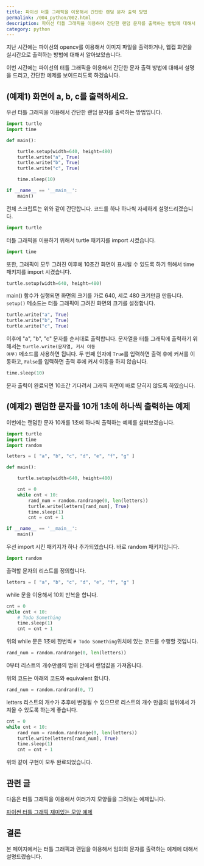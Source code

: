 ```yaml
---
title: 파이선 터틀 그래픽을 이용해서 간단한 랜덤 문자 출력 방법
permalink: /004_python/002.html
description: 파이선 터틀 그래픽을 이용하여 간단한 랜덤 문자를 출력하는 방법에 대해서 설명합니다.
category: python
---
```

지난 시간에는 파이선의 opencv를 이용해서 이미지 파일을 출력하거나, 
웹캡 화면을 실시간으로 출력하는 방법에 대해서 알아보았습니다.   
   

이번 시간에는 파이선의 터틀 그래픽을 이용해서 간단한 문자 출력 방법에 대해서 설명을 드리고, 
간단한 예제를 보여드리도록 하겠습니다.   

   
(예제1) 화면에 a, b, c를 출력하세요.
---

   
우선 터틀 그래픽을 이용해서 간단한 랜덤 문자를 출력하는 방법입니다.   

   
```python
import turtle
import time

def main():

    turtle.setup(width=640, height=480)
    turtle.write("a", True)
    turtle.write("b", True)
    turtle.write("c", True)

    time.sleep(10)

if __name__ == '__main__':
    main()
```


전체 스크립트는 위와 같이 간단합니다. 
코드를 하나 하나씩 자세하게 설명드리겠습니다. 

   
```python
import turtle
```

   
터틀 그래픽을 이용하기 위해서 turtle 패키지를 import 시켰습니다.   

   
```python
import time
```

   
또한, 그래픽이 모두 그려진 이후에 10초간 화면이 표시될 수 있도록 하기 위해서 time 패키지를 import 시켰습니다.   
   

```python
turtle.setup(width=640, height=480)
```

   
main() 함수가 실행되면 화면의 크기를 가로 640, 세로 480 크기만큼 만듭니다. <code>setup()</code> 메소드는 터틀 그래픽이 그려진 화면의 크기를 설정합니다.   

   
```python
turtle.write("a", True)
turtle.write("b", True)
turtle.write("c", True)
```

   
이후에 "a", "b", "c" 문자를 순서대로 출력합니다. 
문자열을 터틀 그래픽에 출력하기 위해서는 <code>turtle.write(문자열, 커서 이동 여부)</code> 메소드를 사용하면 됩니다. 
두 번째 인자에 <code>True</code>를 입력하면 출력 후에 커서를 이동하고, <code>False</code>를 입력하면 출력 후에 커서 이동을 하지 않습니다.   

   
```python
time.sleep(10)
```

   
문자 출력이 완료되면 10초간 기다려서 그래픽 화면이 바로 닫히지 않도록 하였습니다. 

   
(예제2) 랜덤한 문자를 10개 1초에 하나씩 출력하는 예제
---

   
이번에는 랜덤한 문자 10개를 1초에 하나씩 출력하는 예제를 살펴보겠습니다.    

   
```python
import turtle
import time
import random

letters = [ "a", "b", "c", "d", "e", "f", "g" ]

def main():

    turtle.setup(width=640, height=480)

    cnt = 0
    while cnt < 10:
        rand_num = random.randrange(0, len(letters))
        turtle.write(letters[rand_num], True)
        time.sleep(1)
        cnt = cnt + 1

if __name__ == '__main__':
    main()
```

   
우선 import 시킨 패키지가 하나 추가되었습니다. 
바로 random 패키지입니다.   

   
```python
import random
```

   
출력할 문자의 리스트를 정의합니다.   
  
 
```python
letters = [ "a", "b", "c", "d", "e", "f", "g" ]
```

   
while 문을 이용해서 10회 반복을 합니다.   

   
```python
cnt = 0
while cnt < 10:
    # Todo Something
    time.sleep(1)
    cnt = cnt + 1
```

   
위의 while 문은 1초에 한번씩 <code># Todo Something</code>위치에 있는 코드를 수행할 것입니다.   

   
```python
rand_num = random.randrange(0, len(letters))
```

   
0부터 리스트의 개수만큼의 범위 안에서 랜덤값을 가져옵니다.    

   
위의 코드는 아래의 코드와 equivalent 합니다.   

   
```python
rand_num = random.randrand(0, 7)
```

   
letters 리스트의 개수가 추후에 변경될 수 있으므로 
리스트의 개수 만큼의 범위에서 가져올 수 있도록 하는게 좋습니다.   

   
```python
cnt = 0
while cnt < 10:
    rand_num = random.randrange(0, len(letters))
    turtle.write(letters[rand_num], True)
    time.sleep(1)
    cnt = cnt + 1
```

   
위와 같이 구현이 모두 완료되었습니다.   


관련 글
---


다음은 터틀 그래픽을 이용해서 여러가지 모양들을 그려보는 예제입니다. 


[파이썬 터틀 그래픽 재미있는 모양 예제](003-python-turtle-graphic-example.md)

   
결론
---

   
본 페이지에서는 터틀 그래픽과 랜덤을 이용해서 임의의 문자를 출력하는 예제에 대해서 설명드렸습니다.   

